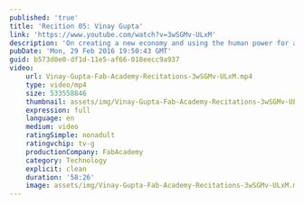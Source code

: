 ```yaml
---
published: 'true'
title: 'Recition 05: Vinay Gupta'
link: 'https://www.youtube.com/watch?v=3wSGMv-ULxM'
description: 'On creating a new economy and using the human power for a better future.'
pubDate: 'Mon, 29 Feb 2016 19:50:43 GMT'
guid: b573d0e0-df1d-11e5-af66-018eecc9a937
video:
    url: Vinay-Gupta-Fab-Academy-Recitations-3wSGMv-ULxM.mp4
    type: video/mp4
    size: 533558846
    thumbnail: assets/img/Vinay-Gupta-Fab-Academy-Recitations-3wSGMv-ULxM.mp4-thumbnail.jpg
    expression: full
    language: en
    medium: video
    ratingSimple: nonadult
    ratingvchip: tv-g
    productionCompany: FabAcademy
    category: Technology
    explicit: clean
    duration: '58:26'
    image: assets/img/Vinay-Gupta-Fab-Academy-Recitations-3wSGMv-ULxM.mp4.jpg
---
```

